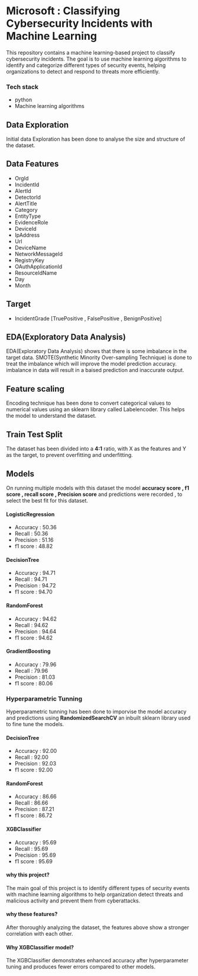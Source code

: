 
# Microsoft : Classifying Cybersecurity Incidents with Machine Learning

This repository contains a machine learning-based project to classify cybersecurity incidents. The goal is to use machine learning algorithms to identify and categorize different types of security events, helping organizations to detect and respond to threats more efficiently.

### Tech stack
- python
- Machine learning algorithms


## Data Exploration 

Initial data Exploration has been done to analyse the size and structure of the dataset. 


## Data Features 

- OrgId
- IncidentId
- AlertId
- DetectorId
- AlertTitle
- Category
- EntityType
- EvidenceRole
- DeviceId
- IpAddress
- Url
- DeviceName
- NetworkMessageId
- RegistryKey
- OAuthApplicationId
- ResourceIdName
- Day
- Month

## Target 
- IncidentGrade [TruePositive , FalsePositive , BenignPositive]

## EDA(Exploratory Data Analysis) 

EDA(Exploratory Data Analysis) shows that there is some imbalance in the target data. SMOTE(Synthetic Minority Over-sampling Technique) is done to treat the imbalance which will improve the model prediction accuracy. imbalance in data will result in a baised prediction and inaccurate output.

## Feature scaling 

Encoding technique has been done to convert categorical values to numerical values using an sklearn library called Labelencoder. This helps the model to understand the dataset.

## Train Test Split 
The dataset has been divided into a **4:1** ratio, with X as the features and Y as the target, to prevent overfitting and underfitting.

## Models 
On running multiple models with this dataset the model **accuracy score , f1 score , recall score , Precision score** and predictions were recorded , to select the best fit for this dataset.
    
#### LogisticRegression   
- Accuracy : 50.36        
- Recall : 50.36       
- Precision : 51.16         
- f1 score : 48.82
#### DecisionTree       
- Accuracy : 94.71        
- Recall : 94.71       
- Precision : 94.72         
- f1 score : 94.70
#### RandomForest      
- Accuracy : 94.62        
- Recall : 94.62       
- Precision : 94.64         
- f1 score : 94.62
#### GradientBoosting       
- Accuracy : 79.96        
- Recall : 79.96       
- Precision : 81.03         
- f1 score : 80.06

### Hyperparametric Tunning 
Hyperparametric tunning has been done to imporvise the model accuracy and predictions using **RandomizedSearchCV** an inbuilt sklearn library used to fine tune the models.
#### DecisionTree  
- Accuracy : 92.00        
- Recall : 92.00       
- Precision : 92.03       
- f1 score : 92.00
#### RandomForest  
- Accuracy : 86.66        
- Recall : 86.66       
- Precision : 87.21       
- f1 score : 86.72
#### XGBClassifier  
- Accuracy : 95.69        
- Recall : 95.69       
- Precision : 95.69       
- f1 score : 95.69
#### why this project?
The main goal of this project is to identify different types of security events with machine learning algorithms to help organization detect threats and malicious activity and prevent them from cyberattacks.
#### why these features?
After thoroughly analyzing the dataset, the features above show a stronger correlation with each other.
#### Why XGBClassifier model? 
The XGBClassifier demonstrates enhanced accuracy after hyperparameter tuning and produces fewer errors compared to other models.



